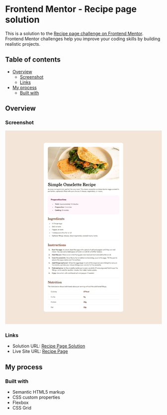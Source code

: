 # Frontend Mentor - Recipe page solution

This is a solution to the [Recipe page challenge on Frontend Mentor](https://www.frontendmentor.io/challenges/recipe-page-KiTsR8QQKm). Frontend Mentor challenges help you improve your coding skills by building realistic projects. 

## Table of contents

- [Overview](#overview)
  - [Screenshot](#screenshot)
  - [Links](#links)
- [My process](#my-process)
  - [Built with](#built-with)

## Overview

### Screenshot

![](./screenshot.jpeg)

### Links

- Solution URL: [Recipe Page Solution](https://github.com/telsabate-hub/recipe-page-main)
- Live Site URL: [Recipe Page](https://your-live-site-url.com)

## My process

### Built with

- Semantic HTML5 markup
- CSS custom properties
- Flexbox
- CSS Grid
